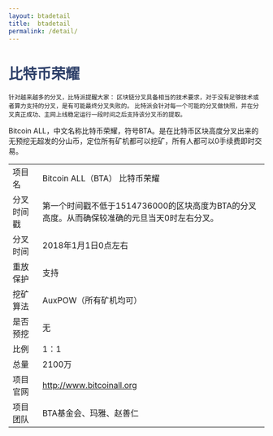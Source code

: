 ```yaml
---
layout: btadetail
title:  btadetail
permalink: /detail/
---
```

<h1 style="color: #2F416A">比特币荣耀</h1>
<small>针对越来越多的分叉，比特派提醒大家：
       区块链分叉具备相当的技术要求，对于没有足够技术或者算力支持的分叉，是有可能最终分叉失败的。
       比特派会针对每一个可能的分叉做快照，并在分叉真正成功、主网上线稳定运行一段时间之后支持该分叉币的提取。
</small>
<p>Bitcoin ALL，中文名称比特币荣耀，符号BTA。是在比特币区块高度分叉出来的无预挖无超发的分山币，定位所有矿机都可以挖矿，所有人都可以0手续费即时交易。
</p>
<table class="center">
  <tbody>
    <tr>
        <td class="tablehalf">项目名</td>
        <td class="tablehalf">Bitcoin ALL（BTA） 比特币荣耀</td>
    </tr>
    <tr>
        <td>分叉时间戳</td>
        <td>第一个时间戳不低于1514736000的区块高度为BTA的分叉高度。从而确保较准确的元旦当天0时左右分叉。</td>
    </tr>
    <tr>
        <td>分叉时间</td>
        <td>2018年1月1日0点左右</td>
    </tr>
    <tr>
        <td>重放保护</td>
        <td>支持</td>
    </tr>
    <tr>
        <td>挖矿算法</td>
        <td>AuxPOW（所有矿机均可）</td>
    </tr>
    <tr>
        <td>是否预挖</td>
        <td>无</td>
    </tr>
    <tr>
        <td>比例</td>
        <td>1：1</td>
    </tr>
    <tr>
        <td>总量</td>
        <td>2100万</td>
    </tr>
    <tr>
        <td>项目官网</td>
        <td><a href="http://www.bitcoinall.org/" target="_blank">http://www.bitcoinall.org</a></td>
    </tr>
    <tr>
        <td>项目团队</td>
        <td>BTA基金会、玛雅、赵善仁</td>
    </tr>
  </tbody>
</table>